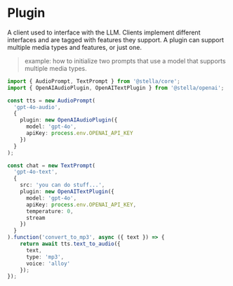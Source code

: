 # Plugin

A client used to interface with the LLM. Clients implement different interfaces and are tagged with features they support. A plugin can support multiple media types and features, or just one.

> example: how to initialize two prompts that use a model that supports multiple media types.

```typescript
import { AudioPrompt, TextPrompt } from '@stella/core';
import { OpenAIAudioPlugin, OpenAITextPlugin } from '@stella/openai';

const tts = new AudioPrompt(
  'gpt-4o-audio',
  {
    plugin: new OpenAIAudioPlugin({
      model: 'gpt-4o',
      apiKey: process.env.OPENAI_API_KEY
    })
  }
);

const chat = new TextPrompt(
  'gpt-4o-text',
  {
    src: 'you can do stuff...',
    plugin: new OpenAITextPlugin({
      model: 'gpt-4o',
      apiKey: process.env.OPENAI_API_KEY,
      temperature: 0,
      stream
    })
  }
).function('convert_to_mp3', async ({ text }) => {
    return await tts.text_to_audio({
      text,
      type: 'mp3',
      voice: 'alloy'
    });
});
```
